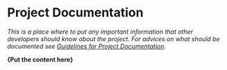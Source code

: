 # Project Documentation

_This is a place where to put any important information that other developers should know about the project. For advices on what should be documented see
[Guidelines for Project Documentation](https://docs.shopsys.com/en/latest/project/guidelines-for-project-documentation/)_.

**{Put the content here}**
